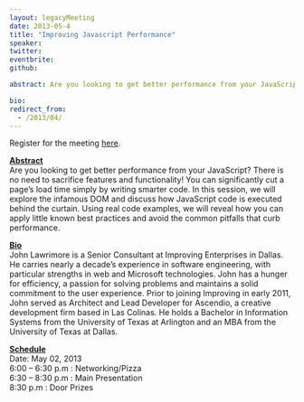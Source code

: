```yaml
---
layout: legacyMeeting
date: 2013-05-4
title: "Improving Javascript Performance"
speaker:
twitter:
eventbrite:
github:

abstract: Are you looking to get better performance from your JavaScript? There is no need to sacrifice features and functionality! You can significantly cut a page&#8217;s load time simply by writing smarter code. In this session, we will explore the infamous DOM and discuss how JavaScript code is executed behind the curtain. Using real code examples, we will reveal how you can apply little known best practices and avoid the common pitfalls that curb performance.

bio:
redirect_from:
  - /2013/04/
---
```


<p>Register for the meeting <a href="https://www.eventbrite.com/event/6213008275">here</a>.</p>
<p><strong><span style="text-decoration: underline;">Abstract</span></strong><br />
Are you looking to get better performance from your JavaScript? There is no need to sacrifice features and functionality! You can significantly cut a page&#8217;s load time simply by writing smarter code. In this session, we will explore the infamous DOM and discuss how JavaScript code is executed behind the curtain. Using real code examples, we will reveal how you can apply little known best practices and avoid the common pitfalls that curb performance.</p>
<p><strong><span style="text-decoration: underline;">Bio</span></strong><br />
John Lawrimore is a Senior Consultant at Improving Enterprises in Dallas. He carries nearly a decade&#8217;s experience in software engineering, with particular strengths in web and Microsoft technologies. John has a hunger for efficiency, a passion for solving problems and maintains a solid commitment to the user experience. Prior to joining Improving in early 2011, John served as Architect and Lead Developer for Ascendio, a creative development firm based in Las Colinas. He holds a Bachelor in Information Systems from the University of Texas at Arlington and an MBA from the University of Texas at Dallas.</p>
<p><strong><span style="text-decoration: underline;">Schedule</span></strong><br />
Date: May 02, 2013<br />
6:00 &#8211; 6:30 p.m : Networking/Pizza<br />
6:30 &#8211; 8:30 p.m : Main Presentation<br />
8:30 p.m : Door Prizes</p>

